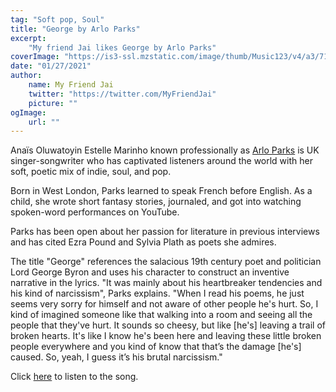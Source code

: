 ```yaml
---
tag: "Soft pop, Soul"
title: "George by Arlo Parks"
excerpt:
    "My friend Jai likes George by Arlo Parks"
coverImage: "https://is3-ssl.mzstatic.com/image/thumb/Music123/v4/a3/71/55/a3715527-10b5-5bb8-f5ea-b621780581ec/804076033739.jpg/1000x1000bb.webp"
date: "01/27/2021"
author:
    name: My Friend Jai
    twitter: "https://twitter.com/MyFriendJai"
    picture: ""
ogImage:
    url: ""
---
```


Anaïs Oluwatoyin Estelle Marinho known professionally as [Arlo Parks](//www.arloparksofficial.com/) is UK singer-songwriter who has captivated listeners around the world with her soft, poetic mix of indie, soul, and pop.

Born in West London, Parks learned to speak French before English. As a child, she wrote short fantasy stories, journaled, and got into watching spoken-word performances on YouTube.

Parks has been open about her passion for literature in previous interviews and has cited Ezra Pound and Sylvia Plath as poets she admires.

The title "George" references the salacious 19th century poet and politician Lord George Byron and uses his character to construct an inventive narrative in the lyrics. "It was mainly about his heartbreaker tendencies and his kind of narcissism", Parks explains. "When I read his poems, he just seems very sorry for himself and not aware of other people he's hurt. So, I kind of imagined someone like that walking into a room and seeing all the people that they've hurt. It sounds so cheesy, but like [he's] leaving a trail of broken hearts. It's like I know he's been here and leaving these little broken people everywhere and you kind of know that that’s the damage [he's] caused. So, yeah, I guess it’s his brutal narcissism."

Click [here](//www.youtube.com/watch?v=NclTIViKiyE) to listen to the song.
